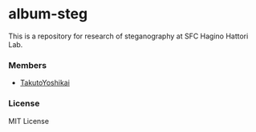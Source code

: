 # album-steg
This is a repository for research of steganography at SFC Hagino Hattori Lab.

### Members
* [TakutoYoshikai](https://github.com/TakutoYoshikai)

### License
MIT License

